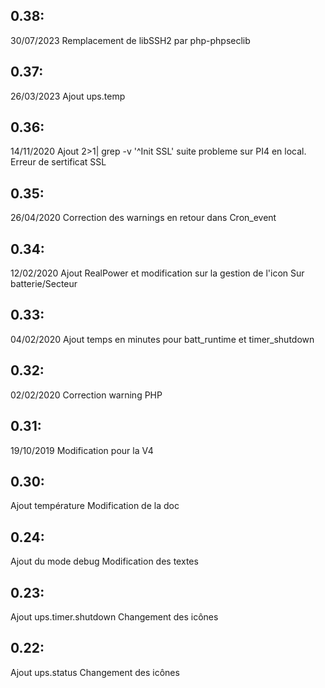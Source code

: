 ## 0.38: ##
30/07/2023 Remplacement de libSSH2 par php-phpseclib

## 0.37: ##
26/03/2023 Ajout ups.temp

## 0.36: ##
14/11/2020 Ajout 2>1| grep -v '^Init SSL' suite probleme sur PI4 en local. Erreur de sertificat SSL

## 0.35: ##
26/04/2020 Correction des warnings en retour dans Cron_event

## 0.34: ##
12/02/2020 Ajout RealPower et modification sur la gestion de l'icon Sur batterie/Secteur

## 0.33: ##
04/02/2020 Ajout temps en minutes pour batt_runtime et timer_shutdown

## 0.32: ##
02/02/2020 Correction warning PHP

## 0.31: ##
19/10/2019 Modification pour la V4

## 0.30: ##
Ajout température
Modification de la doc

## 0.24: ##

Ajout du mode debug
Modification des textes
 
## 0.23: ##

Ajout ups.timer.shutdown
Changement des icônes
 
## 0.22: ##
 
Ajout ups.status
Changement des icônes

